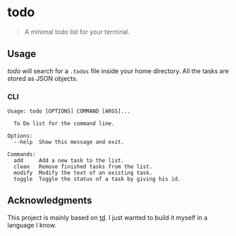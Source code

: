 # todo
> A minimal todo list for your terminal.

## Usage

*todo* will search for a `.todos` file inside your home directory. All the tasks are stored as JSON objects.

### CLI

```
Usage: todo [OPTIONS] COMMAND [ARGS]...

  To Do list for the command line.

Options:
  --help  Show this message and exit.

Commands:
  add     Add a new task to the list.
  clean   Remove finished tasks from the list.
  modify  Modify the text of an existing task.
  toggle  Toggle the status of a task by giving his id.
```

## Acknowledgments
This project is mainly based on [td](https://github.com/Swatto/td). I just wanted to build it myself in a language I know.
